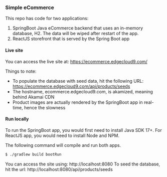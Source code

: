 ### Simple eCommerce

This repo has code for two applications:

1. SpringBoot Java eCommerce backend that uses an in-memory database, H2. The data will be wiped after restart of the app.
2. ReactJS storefront that is served by the Spring Boot app

#### Live site
You can access the live site at: https://ecommerce.edgecloud9.com/

Things to note:
* To populate the database with seed data, hit the following URL: https://ecommerce.edgecloud9.com/api/products/seeds
* The hostname, ecommerce.edgecloud9.com, is akamized, meaning behind Akamai CDN
* Product images are actually rendered by the SpringBoot app in real-time, hence the slowness

#### Run locally
To run the SpringBoot app, you would first need to install Java SDK 17+. For ReactJS app, you would need to install Node and NPM.

The following command will compile and run both apps.
```dtd
$ ./gradlew build bootRun
```
You can access the site using: http://localhost:8080
To seed the database, hit the url: http://localhost:8080/api/products/seeds
